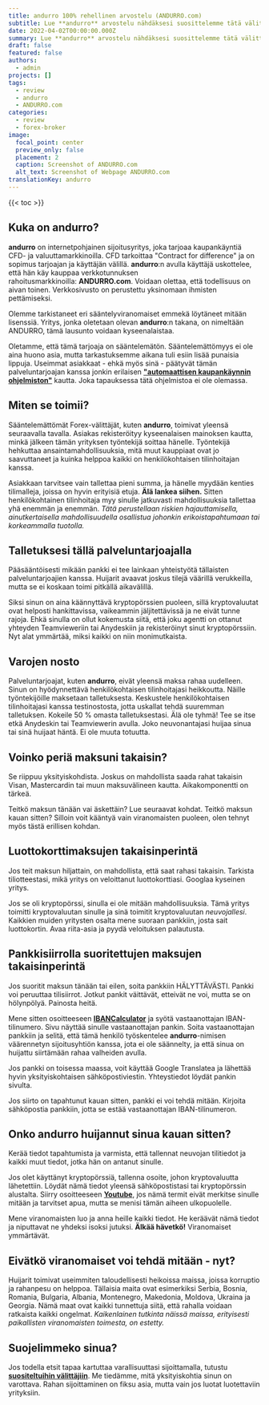```yaml
---
title: andurro 100% rehellinen arvostelu (ANDURRO.com)
subtitle: Lue **andurro** arvostelu nähdäksesi suosittelemme tätä välittäjää kaupankäyntiin. Selventääkseni, tämä on **ANDURRO.com** arvostelu.
date: 2022-04-02T00:00:00.000Z
summary: Lue **andurro** arvostelu nähdäksesi suosittelemme tätä välittäjää kaupankäyntiin. Selventääkseni, tämä on **ANDURRO.com** arvostelu.
draft: false
featured: false
authors:
  - admin
projects: []
tags:
  - review
  - andurro
  - ANDURRO.com
categories:
  - review
  - forex-broker
image:
  focal_point: center
  preview_only: false
  placement: 2
  caption: Screenshot of ANDURRO.com
  alt_text: Screenshot of Webpage ANDURRO.com
translationKey: andurro
---
```


<!--StartFragment-->

{{< toc >}}

## Kuka on andurro?

**andurro** on internetpohjainen sijoitusyritys, joka tarjoaa kaupankäyntiä CFD- ja valuuttamarkkinoilla. CFD tarkoittaa "Contract for difference" ja on sopimus tarjoajan ja käyttäjän välillä. **andurro**:n avulla käyttäjä uskottelee, että hän käy kauppaa verkkotunnuksen rahoitusmarkkinoilla: **ANDURRO.com**. Voidaan olettaa, että todellisuus on aivan toinen. Verkkosivusto on perustettu yksinomaan ihmisten pettämiseksi.

Olemme tarkistaneet eri sääntelyviranomaiset emmekä löytäneet mitään lisenssiä. Yritys, jonka oletetaan olevan **andurro**:n takana, on nimeltään ANDURRO, tämä lausunto voidaan kyseenalaistaa.

Oletamme, että tämä tarjoaja on sääntelemätön. Sääntelemättömyys ei ole aina huono asia, mutta tarkastuksemme aikana tuli esiin lisää punaisia lippuja. Useimmat asiakkaat - ehkä myös sinä - päätyvät tämän palveluntarjoajan kanssa jonkin erilaisen **["automaattisen kaupankäynnin ohjelmiston"](../../category/autotrader/)** kautta. Joka tapauksessa tätä ohjelmistoa ei ole olemassa.

## Miten se toimii?

Sääntelemättömät Forex-välittäjät, kuten **andurro**, toimivat yleensä seuraavalla tavalla. Asiakas rekisteröityy kyseenalaisen mainoksen kautta, minkä jälkeen tämän yrityksen työntekijä soittaa hänelle. Työntekijä hehkuttaa ansaintamahdollisuuksia, mitä muut kauppiaat ovat jo saavuttaneet ja kuinka helppoa kaikki on henkilökohtaisen tilinhoitajan kanssa.

Asiakkaan tarvitsee vain tallettaa pieni summa, ja hänelle myydään kenties tilimalleja, joissa on hyvin erityisiä etuja. **Älä lankea siihen.** Sitten henkilökohtainen tilinhoitaja myy sinulle jatkuvasti mahdollisuuksia tallettaa yhä enemmän ja enemmän. *Tätä perustellaan riskien hajauttamisella, ainutkertaisella mahdollisuudella osallistua johonkin erikoistapahtumaan tai korkeammalla tuotolla.*

## Talletuksesi tällä palveluntarjoajalla

Pääsääntöisesti mikään pankki ei tee lainkaan yhteistyötä tällaisten palveluntarjoajien kanssa. Huijarit avaavat joskus tilejä väärillä verukkeilla, mutta se ei koskaan toimi pitkällä aikavälillä.

Siksi sinun on aina käännyttävä kryptopörssien puoleen, sillä kryptovaluutat ovat helposti hankittavissa, vaikeammin jäljitettävissä ja ne eivät tunne rajoja. Ehkä sinulla on ollut kokemusta siitä, että joku agentti on ottanut yhteyden Teamvieweriin tai Anydeskiin ja rekisteröinyt sinut kryptopörssiin. Nyt alat ymmärtää, miksi kaikki on niin monimutkaista.

## Varojen nosto

Palveluntarjoajat, kuten **andurro**, eivät yleensä maksa rahaa uudelleen. Sinun on hyödynnettävä henkilökohtaisen tilinhoitajasi heikkoutta. Näille työntekijöille maksetaan talletuksesta. Keskustele henkilökohtaisen tilinhoitajasi kanssa testinostosta, jotta uskallat tehdä suuremman talletuksen. Kokeile 50 % omasta talletuksestasi. Älä ole tyhmä! Tee se itse etkä Anydeskin tai Teamviewerin avulla. Joko neuvonantajasi huijaa sinua tai sinä huijaat häntä. Ei ole muuta totuutta.

## Voinko periä maksuni takaisin?

Se riippuu yksityiskohdista. Joskus on mahdollista saada rahat takaisin Visan, Mastercardin tai muun maksuvälineen kautta. Aikakomponentti on tärkeä.

Teitkö maksun tänään vai äskettäin? Lue seuraavat kohdat. Teitkö maksun kauan sitten? Silloin voit kääntyä vain viranomaisten puoleen, olen tehnyt myös tästä erillisen kohdan.

## Luottokorttimaksujen takaisinperintä

Jos teit maksun hiljattain, on mahdollista, että saat rahasi takaisin. Tarkista tiliotteestasi, mikä yritys on veloittanut luottokorttiasi. Googlaa kyseinen yritys.

Jos se oli kryptopörssi, sinulla ei ole mitään mahdollisuuksia. Tämä yritys toimitti kryptovaluutan sinulle ja sinä toimitit kryptovaluutan *neuvojallesi*. Kaikkien muiden yritysten osalta mene suoraan pankkiin, josta sait luottokortin. Avaa riita-asia ja pyydä veloituksen palautusta.

## Pankkisiirrolla suoritettujen maksujen takaisinperintä

Jos suoritit maksun tänään tai eilen, soita pankkiin HÄLYTTÄVÄSTI. Pankki voi peruuttaa tilisiirrot. Jotkut pankit väittävät, etteivät ne voi, mutta se on hölynpölyä. Painosta heitä.

Mene sitten osoitteeseen **[IBANCalculator](https://www.ibancalculator.com/)** ja syötä vastaanottajan IBAN-tilinumero. Sivu näyttää sinulle vastaanottajan pankin. Soita vastaanottajan pankkiin ja selitä, että tämä henkilö työskentelee **andurro**-nimisen väärennetyn sijoitusyhtiön kanssa, jota ei ole säännelty, ja että sinua on huijattu siirtämään rahaa valheiden avulla.

Jos pankki on toisessa maassa, voit käyttää Google Translatea ja lähettää hyvin yksityiskohtaisen sähköpostiviestin. Yhteystiedot löydät pankin sivulta.

Jos siirto on tapahtunut kauan sitten, pankki ei voi tehdä mitään. Kirjoita sähköpostia pankkiin, jotta se estää vastaanottajan IBAN-tilinumeron.

## Onko andurro huijannut sinua kauan sitten?

Kerää tiedot tapahtumista ja varmista, että tallennat neuvojan tilitiedot ja kaikki muut tiedot, jotka hän on antanut sinulle.

Jos olet käyttänyt kryptopörssiä, tallenna osoite, johon kryptovaluutta lähetettiin. Löydät nämä tiedot yleensä sähköpostistasi tai kryptopörssin alustalta. Siirry osoitteeseen **[Youtube](https://www.youtube.com/results?search_query=crypo+terms)**, jos nämä termit eivät merkitse sinulle mitään ja tarvitset apua, mutta se menisi tämän aiheen ulkopuolelle.

Mene viranomaisten luo ja anna heille kaikki tiedot. He keräävät nämä tiedot ja niputtavat ne yhdeksi isoksi jutuksi. **Älkää hävetkö!** Viranomaiset ymmärtävät.

## Eivätkö viranomaiset voi tehdä mitään - nyt?

Huijarit toimivat useimmiten taloudellisesti heikoissa maissa, joissa korruptio ja rahanpesu on helppoa. Tällaisia maita ovat esimerkiksi Serbia, Bosnia, Romania, Bulgaria, Albania, Montenegro, Makedonia, Moldova, Ukraina ja Georgia. Nämä maat ovat kaikki tunnettuja siitä, että rahalla voidaan ratkaista kaikki ongelmat. *Kaikenlainen tutkinta näissä maissa, erityisesti paikallisten viranomaisten toimesta, on estetty.*

## Suojelimmeko sinua?

Jos todella etsit tapaa kartuttaa varallisuuttasi sijoittamalla, tutustu **[suositeltuihin välittäjiin](../../category/recommendation/)**. Me tiedämme, mitä yksityiskohtia sinun on varottava. Rahan sijoittaminen on fiksu asia, mutta vain jos luotat luotettaviin yrityksiin.

<!--EndFragment-->



